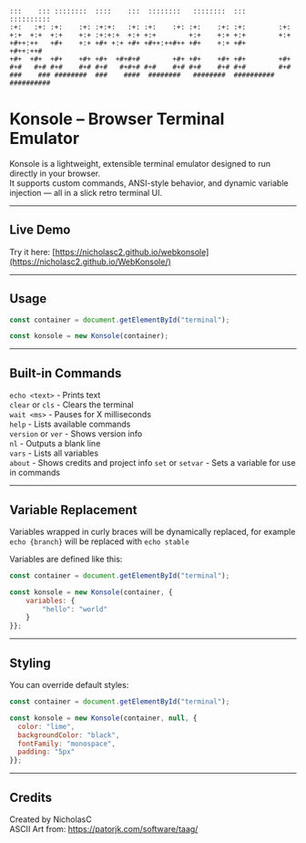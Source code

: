 ```
:::    ::: ::::::::  ::::    :::  ::::::::   ::::::::  :::        :::::::::: 
:+:   :+: :+:    :+: :+:+:   :+: :+:    :+: :+:    :+: :+:        :+:        
+:+  +:+  +:+    +:+ :+:+:+  +:+ +:+        +:+    +:+ +:+        +:+        
+#++:++   +#+    +:+ +#+ +:+ +#+ +#++:++#++ +#+    +:+ +#+        +#++:++#   
+#+  +#+  +#+    +#+ +#+  +#+#+#        +#+ +#+    +#+ +#+        +#+        
#+#   #+# #+#    #+# #+#   #+#+# #+#    #+# #+#    #+# #+#        #+#        
###    ### ########  ###    ####  ########   ########  ########## ##########
```

# Konsole – Browser Terminal Emulator

Konsole is a lightweight, extensible terminal emulator designed to run directly in your browser.  
It supports custom commands, ANSI-style behavior, and dynamic variable injection — all in a slick retro terminal UI.

---

## Live Demo

Try it here: [https://nicholasc2.github.io/webkonsole](https://nicholasc2.github.io/WebKonsole/)

---

## Usage

```js
const container = document.getElementById("terminal");

const konsole = new Konsole(container);
```

---

## Built-in Commands

`echo <text>`      - Prints text  
`clear` or `cls`      - Clears the terminal  
`wait <ms>`        - Pauses for X milliseconds  
`help`             - Lists available commands  
`version` or `ver`    - Shows version info  
`nl`               - Outputs a blank line  
`vars`             - Lists all variables  
`about`            - Shows credits and project info
`set` or `setvar`    - Sets a variable for use in commands

---

## Variable Replacement

Variables wrapped in curly braces will be dynamically replaced, for example
`echo {branch}`
will be replaced with
`echo stable`

Variables are defined like this:

```js
const container = document.getElementById("terminal");

const konsole = new Konsole(container, {
    variables: {
        "hello": "world"
    }
}};
```

---

## Styling

You can override default styles:

```js
const container = document.getElementById("terminal");

const konsole = new Konsole(container, null, {
  color: "lime",
  backgroundColor: "black",
  fontFamily: "monospace",
  padding: "5px"
}};
```

---

## Credits

Created by NicholasC  
ASCII Art from: https://patorjk.com/software/taag/
